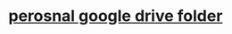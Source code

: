 # [perosnal google drive folder](https://drive.google.com/drive/folders/1J4G4DtG1Rx2JlnYPiHVj6wwDMHpLSVIr?usp=sharing)
